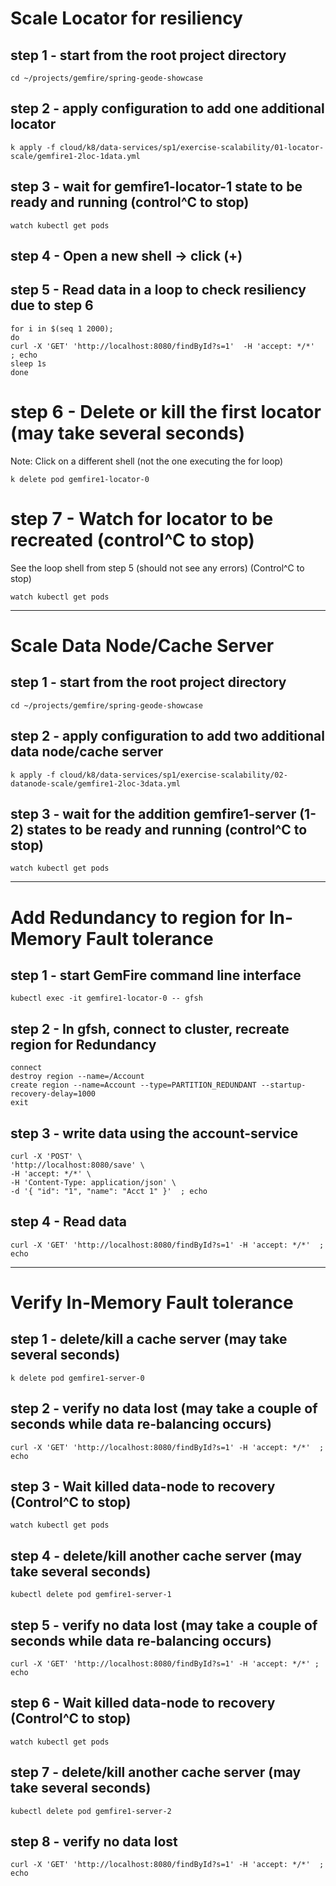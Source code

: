 # Scale Locator for resiliency

## step 1 - start from the root project directory

```shell
cd ~/projects/gemfire/spring-geode-showcase
```


## step 2 - apply configuration to add one additional locator

```shell
k apply -f cloud/k8/data-services/sp1/exercise-scalability/01-locator-scale/gemfire1-2loc-1data.yml
```

## step 3 - wait for gemfire1-locator-1 state to be ready and running (control^C to stop)

```shell
watch kubectl get pods
```


## step 4 - Open a new shell -> click (+)

## step 5 - Read data in a loop to check resiliency due to step 6

```shell
for i in $(seq 1 2000);
do
curl -X 'GET' 'http://localhost:8080/findById?s=1'  -H 'accept: */*'  ; echo
sleep 1s
done
```



# step 6 - Delete or kill the first locator  (may take several seconds)

Note: Click on a different shell (not the one executing the for loop)

```shell
k delete pod gemfire1-locator-0
```

# step 7 - Watch for locator to be recreated (control^C to stop)
See the loop shell from step 5 (should not see any errors)  (Control^C to stop)

```shell
watch kubectl get pods
```


-------------------------------------------
# Scale Data Node/Cache Server

## step 1 - start from the root project directory

```shell
cd ~/projects/gemfire/spring-geode-showcase
```

## step 2 - apply configuration to add two additional data node/cache server

```shell
k apply -f cloud/k8/data-services/sp1/exercise-scalability/02-datanode-scale/gemfire1-2loc-3data.yml
```


## step 3 - wait for the addition gemfire1-server (1-2) states to be ready and running (control^C to stop)

```shell
watch kubectl get pods
```


-------------------------------------------
# Add  Redundancy to region for In-Memory Fault tolerance

## step 1 - start GemFire command line interface

```shell
kubectl exec -it gemfire1-locator-0 -- gfsh
```


## step 2 - In gfsh, connect to cluster, recreate region for Redundancy

```shell
connect
destroy region --name=/Account
create region --name=Account --type=PARTITION_REDUNDANT --startup-recovery-delay=1000
exit
```


## step 3 - write data using the account-service

```shell
curl -X 'POST' \
'http://localhost:8080/save' \
-H 'accept: */*' \
-H 'Content-Type: application/json' \
-d '{ "id": "1", "name": "Acct 1" }'  ; echo
```


## step 4 - Read data

```shell
curl -X 'GET' 'http://localhost:8080/findById?s=1' -H 'accept: */*'  ; echo
```


-------------------------------------------
# Verify In-Memory Fault tolerance

## step 1 - delete/kill a cache server (may take several seconds)

```shell
k delete pod gemfire1-server-0
```

## step 2 - verify no data lost (may take a couple of seconds while data re-balancing occurs)

```shell
curl -X 'GET' 'http://localhost:8080/findById?s=1' -H 'accept: */*'  ; echo
```

## step 3 - Wait killed data-node to recovery  (Control^C to stop)

```shell
watch kubectl get pods
```

## step 4 - delete/kill another cache server (may take several seconds)

```shell
kubectl delete pod gemfire1-server-1
```

## step 5 - verify no data lost (may take a couple of seconds while data re-balancing occurs)

```shell
curl -X 'GET' 'http://localhost:8080/findById?s=1' -H 'accept: */*' ; echo
```

## step 6 - Wait killed data-node to recovery  (Control^C to stop)

```shell
watch kubectl get pods
```

## step 7 - delete/kill another cache server (may take several seconds)

```shell
kubectl delete pod gemfire1-server-2
```

## step 8 - verify no data lost

```shell
curl -X 'GET' 'http://localhost:8080/findById?s=1' -H 'accept: */*'  ; echo
```
